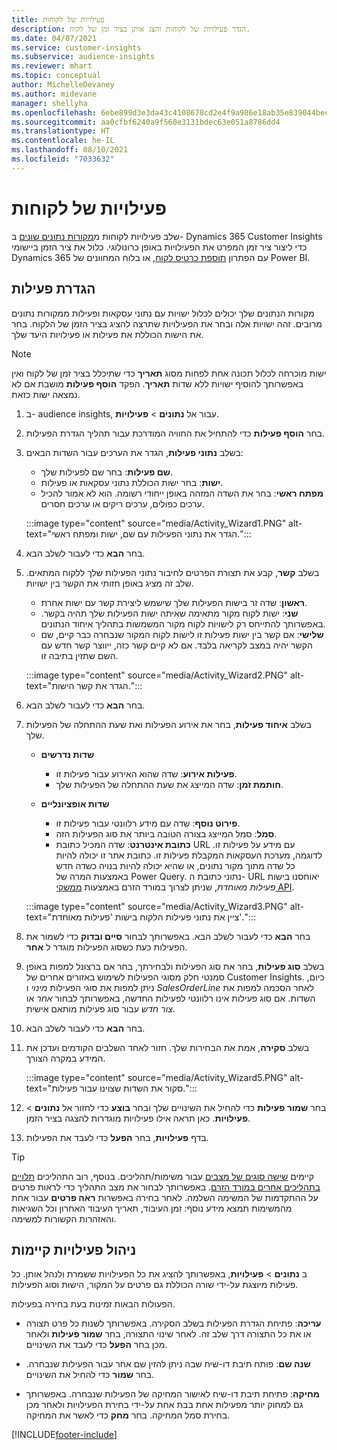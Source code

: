 ```yaml
---
title: פעילויות של לקוחות
description: הגדר פעילויות של לקוחות והצג אותן בציר זמן של לקוח.
ms.date: 04/07/2021
ms.service: customer-insights
ms.subservice: audience-insights
ms.reviewer: mhart
ms.topic: conceptual
author: MichelleDevaney
ms.author: midevane
manager: shellyha
ms.openlocfilehash: 6ebe899d3e3da43c4108678cd2e4f9a986e18ab35e839044becab4619adb0f14
ms.sourcegitcommit: aa0cfbf6240a9f560e3131bdec63e051a8786dd4
ms.translationtype: HT
ms.contentlocale: he-IL
ms.lasthandoff: 08/10/2021
ms.locfileid: "7033632"
---
```

# <a name="customer-activities"></a>פעילויות של לקוחות

שלב פעילויות לקוחות מ[מקורות נתונים שונים](data-sources.md) ב- Dynamics 365 Customer Insights כדי ליצור ציר זמן המפרט את הפעילויות באופן כרונולוגי. כלול את ציר הזמן ביישומי Dynamics 365 עם הפתרון [תוספת כרטיס לקוח](customer-card-add-in.md), או בלוח המחוונים של Power BI.

## <a name="define-an-activity"></a>הגדרת פעילות

מקורות הנתונים שלך יכולים לכלול ישויות עם נתוני עסקאות ופעילות ממקורות נתונים מרובים. זהה ישויות אלה ובחר את הפעילויות שתרצה להציג בציר הזמן של הלקוח. בחר את הישות הכוללת את פעילות או פעילויות היעד שלך.

> [!NOTE]
> ישות מוכרחה לכלול תכונה אחת לפחות מסוג **תאריך** כדי שתיכלל בציר זמן של לקוח ואין באפשרותך להוסיף ישויות ללא שדות **תאריך**. הפקד **הוסף פעילות** מושבת אם לא נמצאה ישות כזאת.

1. ב- audience insights, עבור אל **נתונים** > **פעילויות**.

1. בחר **הוסף פעילות** כדי להתחיל את החוויה המודרכת עבור תהליך הגדרת הפעילות.

1. בשלב **נתוני פעילות**, הגדר את הערכים עבור השדות הבאים:

   - **שם פעילות**: בחר שם לפעילות שלך.
   - **ישות**: בחר ישות הכוללת נתוני עסקאות או פעילות.
   - **מפתח ראשי**: בחר את השדה המזהה באופן ייחודי רשומה. הוא לא אמור להכיל ערכים כפולים, ערכים ריקים או ערכים חסרים.

   :::image type="content" source="media/Activity_Wizard1.PNG" alt-text="הגדר את נתוני הפעילות עם שם, ישות ומפתח ראשי.":::

1. בחר **הבא** כדי לעבור לשלב הבא.

1. בשלב **קשר**, קבע את תצורת הפרטים לחיבור נתוני הפעילות שלך ללקוח המתאים. שלב זה מציג באופן חזותי את הקשר בין ישויות.  

   - **ראשון**: שדה זר בישות הפעילות שלך שישמש ליצירת קשר עם ישות אחרת.
   - **שני**: ישות לקוח מקור מתאימה שאיתה ישות הפעילות שלך תהיה בקשר. באפשרותך להתייחס רק לישויות לקוח מקור המשמשות בתהליך איחוד הנתונים.
   - **שלישי**: אם קשר בין ישות פעילות זו לישות לקוח המקור שנבחרה כבר קיים, שם הקשר יהיה במצב לקריאה בלבד. אם לא קיים קשר כזה, ייווצר קשר חדש עם השם שתזין בתיבה זו.

   :::image type="content" source="media/Activity_Wizard2.PNG" alt-text="הגדר את קשר הישות.":::

1. בחר **הבא** כדי לעבור לשלב הבא. 

1. בשלב **איחוד פעילות**, בחר את אירוע הפעילות ואת שעת ההתחלה של הפעילות שלך. 
   - **שדות נדרשים**
      - **פעילות אירוע**: שדה שהוא האירוע עבור פעילות זו.
      - **חותמת זמן**: שדה המייצג את שעת ההתחלה של הפעילות שלך.

   - **שדות אופציונליים**
      - **פירוט נוסף**: שדה עם מידע רלוונטי עבור פעילות זו.
      - **סמל**: סמל המייצג בצורה הטובה ביותר את סוג הפעילות הזה.
      - **כתובת אינטרנט**: שדה המכיל כתובת URL עם מידע על פעילות זו. לדוגמה, מערכת העסקאות המקבלת פעילות זו. כתובת אתר זו יכולה להיות כל שדה מתוך מקור נתונים, או שהיא יכולה להיות בנויה כשדה חדש באמצעות המרה‬ של Power Query. נתוני כתובת ה- URL יאוחסנו בישות *פעילות מאוחדת*, שניתן לצרוך במורד הזרם באמצעות [ממשקי API](apis.md).
   
   :::image type="content" source="media/Activity_Wizard3.PNG" alt-text="ציין את נתוני פעילות הלקוח בישות 'פעילות מאוחדת'.":::

1. בחר **הבא** כדי לעבור לשלב הבא. באפשרותך לבחור **סיים ובדוק** כדי לשמור את הפעילות כעת כשסוג הפעילות מוגדר ל **אחר**. 

1. בשלב **סוג פעילות**, בחר את סוג הפעילות ולבחירתך, בחר אם ברצונל למפות באופן סמנטי חלק מסוגי הפעילות לשימוש באזורים אחרים של Customer Insights. כיום, ניתן למפות את סוגי הפעילות *מינוי* ו *SalesOrderLine* לאחר הסכמה למפות את השדות. אם סוג פעילות אינו רלוונטי לפעילות החדשה, באפשרותך לבחור *אחר* או *צור חדש* עבור סוג פעילות מותאם אישית.

1. בחר **הבא** כדי לעבור לשלב הבא. 

1. בשלב **סקירה**, אמת את הבחירות שלך. חזור לאחד השלבים הקודמים ועדכן את המידע במקרה הצורך.

   :::image type="content" source="media/Activity_Wizard5.PNG" alt-text="סקור את השדות שצוינו עבור פעילות.":::
   
1. בחר **שמור פעילות** כדי להחיל את השינויים שלך ובחר **בוצע** כדי לחזור אל **נתונים** > **פעילויות**. כאן תראה אילו פעילויות מוגדרות להצגה בציר הזמן. 

1. בדף **פעילויות**, בחר **הפעל** כדי לעבד את הפעילות. 

> [!TIP]
> קיימים [שישה סוגים של מצבים](system.md#status-types) עבור משימות/תהליכים. בנוסף, רוב התהליכים [תלויים בתהליכים אחרים במורד הזרם](system.md#refresh-policies). באפשרותך לבחור את מצב התהליך כדי לראות פרטים על ההתקדמות של המשימה השלמה. לאחר בחירה באפשרות **ראה פרטים** עבור אחת מהמשימות תמצא מידע נוסף: זמן העיבוד, תאריך העיבוד האחרון וכל השגיאות והאזהרות הקשורות למשימה.


## <a name="manage-existing-activities"></a>ניהול פעילויות קיימות

ב **נתונים** > **פעילויות**, באפשרותך להציג את כל הפעילויות ששמרת ולנהל אותן. כל פעילות מיוצגת על-ידי שורה הכוללת גם פרטים על המקור, הישות וסוג הפעילות.

הפעולות הבאות זמינות בעת בחירה בפעילות. 

- **עריכה**: פתיחת הגדרת הפעילות בשלב הסקירה. באפשרותך לשנות כל פרט תצורה או את כל התצורה דרך שלב זה. לאחר שינוי התצורה, בחר **שמור פעילות** ולאחר מכן בחר **הפעל** כדי לעבד את השינויים.

- **שנה שם**: פותח תיבת דו-שיח שבה ניתן להזין שם אחר עבור הפעילות שנבחרה. בחר **שמור** כדי להחיל את השינויים.

- **מחיקה**: פתיחת תיבת דו-שיח לאישור המחיקה של הפעילות שנבחרה. באפשרותך גם למחוק יותר מפעילות אחת בבת אחת על-ידי בחירת הפעילויות ולאחר מכן בחירת סמל המחיקה. בחר **מחק** כדי לאשר את המחיקה.

[!INCLUDE[footer-include](../includes/footer-banner.md)]
